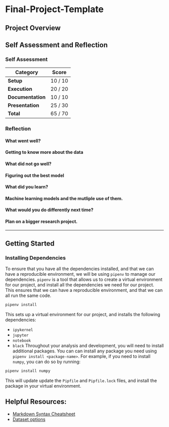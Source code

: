 # Final-Project-Template
<!-- Edit the title above with your project title -->

## Project Overview

## Self Assessment and Reflection

<!-- Edit the following section with your self assessment and reflection -->

### Self Assessment
<!-- Replace the (...) with your score -->

| Category          | Score    |
| ----------------- | -------- |
| **Setup**         | 10 / 10 |
| **Execution**     | 20 / 20 |
| **Documentation** | 10 / 10 |
| **Presentation**  | 25 / 30 |
| **Total**         | 65 / 70 |

### Reflection
<!-- Edit the following section with your reflection -->

#### What went well?
#### Getting to know more about the data
#### What did not go well?
#### Figuring out the best model
#### What did you learn?
#### Machine learning models and the mutliple use of them. 
#### What would you do differently next time?
#### Plan on a bigger research project. 

---

## Getting Started
### Installing Dependencies

To ensure that you have all the dependencies installed, and that we can have a reproducible environment, we will be using `pipenv` to manage our dependencies. `pipenv` is a tool that allows us to create a virtual environment for our project, and install all the dependencies we need for our project. This ensures that we can have a reproducible environment, and that we can all run the same code.

```bash
pipenv install
```

This sets up a virtual environment for our project, and installs the following dependencies:

- `ipykernel`
- `jupyter`
- `notebook`
- `black`
  Throughout your analysis and development, you will need to install additional packages. You can can install any package you need using `pipenv install <package-name>`. For example, if you need to install `numpy`, you can do so by running:

```bash
pipenv install numpy
```

This will update update the `Pipfile` and `Pipfile.lock` files, and install the package in your virtual environment.

## Helpful Resources:
* [Markdown Syntax Cheatsheet](https://docs.github.com/en/get-started/writing-on-github/getting-started-with-writing-and-formatting-on-github/basic-writing-and-formatting-syntax)
* [Dataset options](https://it4063c.github.io/guides/datasets)
